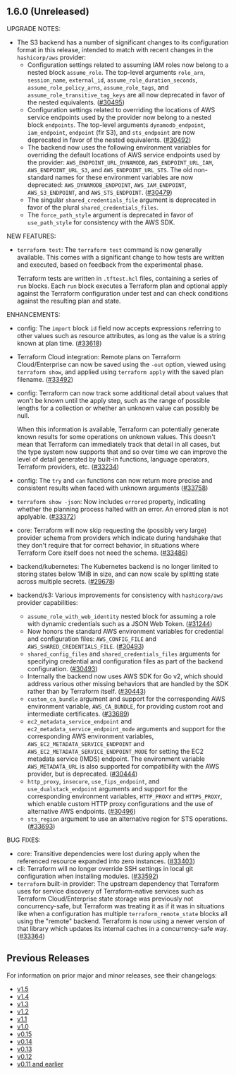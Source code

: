 ## 1.6.0 (Unreleased)

UPGRADE NOTES:
* The S3 backend has a number of significant changes to its configuration format in this release, intended to match with recent changes in the `hashicorp/aws` provider:
    * Configuration settings related to assuming IAM roles now belong to a nested block `assume_role`. The top-level arguments `role_arn`, `session_name`, `external_id`, `assume_role_duration_seconds`, `assume_role_policy_arns`, `assume_role_tags`, and `assume_role_transitive_tag_keys` are all now deprecated in favor of the nested equivalents. ([#30495](https://github.com/hashicorp/terraform/issues/30495))
    * Configuration settings related to overriding the locations of AWS service endpoints used by the provider now belong to a nested block `endpoints`. The top-level arguments `dynamodb_endpoint`, `iam_endpoint`, `endpoint` (fir S3), and `sts_endpoint` are now deprecated in favor of the nested equivalents. ([#30492](https://github.com/hashicorp/terraform/issues/30492))
    * The backend now uses the following environment variables for overriding the default locations of AWS service endpoints used by the provider: `AWS_ENDPOINT_URL_DYNAMODB`, `AWS_ENDPOINT_URL_IAM`, `AWS_ENDPOINT_URL_S3`, and `AWS_ENDPOINT_URL_STS`. The old non-standard names for these environment variables are now deprecated: `AWS_DYNAMODB_ENDPOINT`, `AWS_IAM_ENDPOINT`, `AWS_S3_ENDPOINT`, and `AWS_STS_ENDPOINT`. ([#30479](https://github.com/hashicorp/terraform/issues/30479))
    * The singular `shared_credentials_file` argument is deprecated in favor of the plural `shared_credentials_files`.
    * The `force_path_style` argument is deprecated in favor of `use_path_style` for consistency with the AWS SDK.

NEW FEATURES:
* `terraform test`: The `terraform test` command is now generally available. This comes with a significant change to how tests are written and executed, based on feedback from the experimental phase.

    Terraform tests are written in `.tftest.hcl` files, containing a series of `run` blocks. Each `run` block executes a Terraform plan and optional apply against the Terraform configuration under test and can check conditions against the resulting plan and state.

ENHANCEMENTS:
* config: The `import` block `id` field now accepts expressions referring to other values such as resource attributes, as long as the value is a string known at plan time. ([#33618](https://github.com/hashicorp/terraform/issues/33618))
* Terraform Cloud integration: Remote plans on Terraform Cloud/Enterprise can now be saved using the `-out` option, viewed using `terraform show`, and applied using `terraform apply` with the saved plan filename. ([#33492](https://github.com/hashicorp/terraform/issues/33492))
* config: Terraform can now track some additional detail about values that won't be known until the apply step, such as the range of possible lengths for a collection or whether an unknown value can possibly be null.

    When this information is available, Terraform can potentially generate known results for some operations on unknown values. This doesn't mean that Terraform can immediately track that detail in all cases, but the type system now supports that and so over time we can improve the level of detail generated by built-in functions, language operators, Terraform providers, etc. ([#33234](https://github.com/hashicorp/terraform/issues/33234))
* config: The `try` and `can` functions can now return more precise and consistent results when faced with unknown arguments ([#33758](https://github.com/hashicorp/terraform/pull/33758))
* `terraform show -json`: Now includes `errored` property, indicating whether the planning process halted with an error. An errored plan is not applyable. ([#33372](https://github.com/hashicorp/terraform/issues/33372))
* core: Terraform will now skip requesting the (possibly very large) provider schema from providers which indicate during handshake that they don't require that for correct behavior, in situations where Terraform Core itself does not need the schema. ([#33486](https://github.com/hashicorp/terraform/pull/33486))
* backend/kubernetes: The Kubernetes backend is no longer limited to storing states below 1MiB in size, and can now scale by splitting state across multiple secrets. ([#29678](https://github.com/hashicorp/terraform/pull/29678))
* backend/s3: Various improvements for consistency with `hashicorp/aws` provider capabilities:
    * `assume_role_with_web_identity` nested block for assuming a role with dynamic credentials such as a JSON Web Token. ([#31244](https://github.com/hashicorp/terraform/issues/31244))
    * Now honors the standard AWS environment variables for credential and configuration files: `AWS_CONFIG_FILE` and `AWS_SHARED_CREDENTIALS_FILE`. ([#30493](https://github.com/hashicorp/terraform/issues/30493))
    * `shared_config_files` and `shared_credentials_files` arguments for specifying credential and configuration files as part of the backend configuration. ([#30493](https://github.com/hashicorp/terraform/issues/30493))
    * Internally the backend now uses AWS SDK for Go v2, which should address various other missing behaviors that are handled by the SDK rather than by Terraform itself. ([#30443](https://github.com/hashicorp/terraform/issues/30443))
    * `custom_ca_bundle` argument and support for the corresponding AWS environment variable, `AWS_CA_BUNDLE`, for providing custom root and intermediate certificates. ([#33689](https://github.com/hashicorp/terraform/issues/33689))
    * `ec2_metadata_service_endpoint` and `ec2_metadata_service_endpoint_mode` arguments and support for the corresponding AWS environment variables, `AWS_EC2_METADATA_SERVICE_ENDPOINT` and `AWS_EC2_METADATA_SERVICE_ENDPOINT_MODE` for setting the EC2 metadata service (IMDS) endpoint. The environment variable `AWS_METADATA_URL` is also supported for compatibility with the AWS provider, but is deprecated. ([#30444](https://github.com/hashicorp/terraform/issues/30444))
    * `http_proxy`, `insecure`, `use_fips_endpoint`, and `use_dualstack_endpoint` arguments and support for the corresponding environment variables, `HTTP_PROXY` and `HTTPS_PROXY`, which enable custom HTTP proxy configurations and the use of alternative AWS endpoints. ([#30496](https://github.com/hashicorp/terraform/issues/30496))
    * `sts_region` argument to use an alternative region for STS operations. ([#33693](https://github.com/hashicorp/terraform/issues/33693))

BUG FIXES:
* core: Transitive dependencies were lost during apply when the referenced resource expanded into zero instances. ([#33403](https://github.com/hashicorp/terraform/issues/33403))
* cli: Terraform will no longer override SSH settings in local git configuration when installing modules. ([#33592](https://github.com/hashicorp/terraform/issues/33592))
* `terraform` built-in provider: The upstream dependency that Terraform uses for service discovery of Terraform-native services such as Terraform Cloud/Enterprise state storage was previously not concurrency-safe, but Terraform was treating it as if it was in situations like when a configuration has multiple `terraform_remote_state` blocks all using the "remote" backend. Terraform is now using a newer version of that library which updates its internal caches in a concurrency-safe way. ([#33364](https://github.com/hashicorp/terraform/issues/33364))

## Previous Releases

For information on prior major and minor releases, see their changelogs:

* [v1.5](https://github.com/hashicorp/terraform/blob/v1.5/CHANGELOG.md)
* [v1.4](https://github.com/hashicorp/terraform/blob/v1.4/CHANGELOG.md)
* [v1.3](https://github.com/hashicorp/terraform/blob/v1.3/CHANGELOG.md)
* [v1.2](https://github.com/hashicorp/terraform/blob/v1.2/CHANGELOG.md)
* [v1.1](https://github.com/hashicorp/terraform/blob/v1.1/CHANGELOG.md)
* [v1.0](https://github.com/hashicorp/terraform/blob/v1.0/CHANGELOG.md)
* [v0.15](https://github.com/hashicorp/terraform/blob/v0.15/CHANGELOG.md)
* [v0.14](https://github.com/hashicorp/terraform/blob/v0.14/CHANGELOG.md)
* [v0.13](https://github.com/hashicorp/terraform/blob/v0.13/CHANGELOG.md)
* [v0.12](https://github.com/hashicorp/terraform/blob/v0.12/CHANGELOG.md)
* [v0.11 and earlier](https://github.com/hashicorp/terraform/blob/v0.11/CHANGELOG.md)
